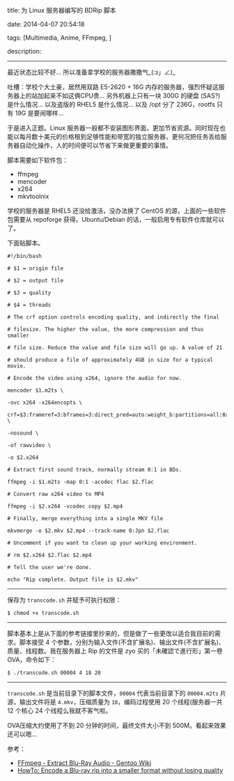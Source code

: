 title: 为 Linux 服务器编写的 BDRip 脚本

date: 2014-04-07 20:54:18

tags: [Multimedia, Anime, FFmpeg, ]

description: 

---
最近状态比较不好… 所以准备拿学校的服务器撒撒气_(:з」∠)_

吐槽：学校个大土豪，居然用双路 E5-2620 + 16G 内存的服务器，强烈怀疑这服务器上的站加起来不如这俩CPU贵… 另外机器上只有一块 300G 的硬盘 (SAS?) 是什么情况… 以及盗版的 RHEL5 是什么情况… 以及 /opt 分了 236G，rootfs 只有 19G 是要闹哪样…

于是进入正题。Linux 服务器一般都不安装图形界面，更加节省资源。同时现在也能以每月数十美元的价格租到足够性能和带宽的独立服务器，更何况把任务丢给服务器自动化操作，人的时间便可以节省下来做更重要的事情。

脚本需要如下软件包：

  * ffmpeg
  * mencoder
  * x264
  * mkvtoolnix

学校的服务器是 RHEL5 还没给激活，没办法换了 CentOS 的源，上面的一些软件包需要从 repoforge 获得。Ubuntu/Debian 的话，一般启用专有软件仓库就可以了。

下面贴脚本。
    
    
    #!/bin/bash
    
    # $1 = origin file
    
    # $2 = output file
    
    # $3 = quality
    
    # $4 = threads
    
    # The crf option controls encoding quality, and indirectly the final
    
    # filesize. The higher the value, the more compression and thus smaller
    
    # file size. Reduce the value and file size will go up. A value of 21
    
    # should produce a file of approximately 4GB in size for a typical movie.
    
    # Encode the video using x264, ignore the audio for now.
    
    mencoder $1.m2ts \
    
    -ovc x264 -x264encopts \
    
    crf=$3:frameref=3:bframes=3:direct_pred=auto:weight_b:partitions=all:8x8dct:me=umh:mixed_refs:trellis=1:nopsnr:nossim:subq=6:level_idc=41:threads=$4 \
    
    -nosound \
    
    -of rawvideo \
    
    -o $2.x264
    
    # Extract first sound track, normally stream 0:1 in BDs.
    
    ffmpeg -i $1.m2ts -map 0:1 -acodec flac $2.flac
    
    # Convert raw x264 video to MP4
    
    ffmpeg -i $2.x264 -vcodec copy $2.mp4
    
    # Finally, merge everything into a single MKV file
    
    mkvmerge -o $2.mkv $2.mp4 --track-name 0:Jpn $2.flac
    
    # Uncomment if you want to clean up your working environment.
    
    # rm $2.x264 $2.flac $2.mp4
    
    # Tell the user we're done.
    
    echo "Rip complete. Output file is $2.mkv"  
  
---  
  
保存为 `transcode.sh` 并赋予可执行权限：
    
    
    $ chmod +x transcode.sh  
  
---  
  
脚本基本上是从下面的参考链接里抄来的，但是做了一些更改以适合我目前的需求。脚本接受 4 个参数，分别为输入文件(不含扩展名)、输出文件(不含扩展名)、质量、线程数。我在服务器上 Rip 的文件是 zyo 买的「未確認で進行形」第一卷OVA，命令如下：
    
    
    $ ./transcode.sh 00004 4 18 20  
  
---  
  
`transcode.sh` 是当前目录下的脚本文件，`00004` 代表当前目录下的 `00004.m2ts` 片源，输出文件将是 `4.mkv`，压缩质量为 `18`，编码过程使用 20 个线程(服务器一共 12 个核心 24 个线程么我就不客气啦。

OVA压缩大约使用了不到 20 分钟的时间，最终文件大小不到 500M。看起来效果还可以嗯…

参考：

  * [FFmpeg - Extract Blu-Ray Audio - Gentoo Wiki](http://wiki.gentoo.org/wiki/FFmpeg_-_Extract_Blu-Ray_Audio)
  * [HowTo: Encode a Blu-ray rip into a smaller format without losing quality](http://www.rcomputer.eu/21-zoznam/operacne-systemy/linux/157-howto-encode-a-blu-ray-rip-into-a-smaller-format-without-losing-quality)
